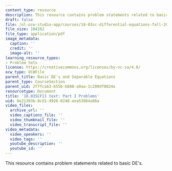 ```yaml
---
content_type: resource
description: This resource contains problem statements related to basic DE's.
draft: false
file: /ol-ocw-studio-app/courses/18-03sc-differential-equations-fall-2011/8e21303b8cd1d9268248eea53884a86a_MIT18_03SCF11_ps1_s1q.pdf
file_size: 104262
file_type: application/pdf
image_metadata:
  caption: ''
  credit: ''
  image-alt: ''
learning_resource_types:
- Problem Sets
license: https://creativecommons.org/licenses/by-nc-sa/4.0/
ocw_type: OCWFile
parent_title: Basic DE's and Separable Equations
parent_type: CourseSection
parent_uid: 2f7fcab3-b55b-b888-a9aa-1c209df0024e
resourcetype: Document
title: '18.03SCF11 text: Part I Problems'
uid: 8e21303b-8cd1-d926-8248-eea53884a86a
video_files:
  archive_url: ''
  video_captions_file: ''
  video_thumbnail_file: ''
  video_transcript_file: ''
video_metadata:
  video_speakers: ''
  video_tags: ''
  youtube_description: ''
  youtube_id: ''
---
```

This resource contains problem statements related to basic DE's.
